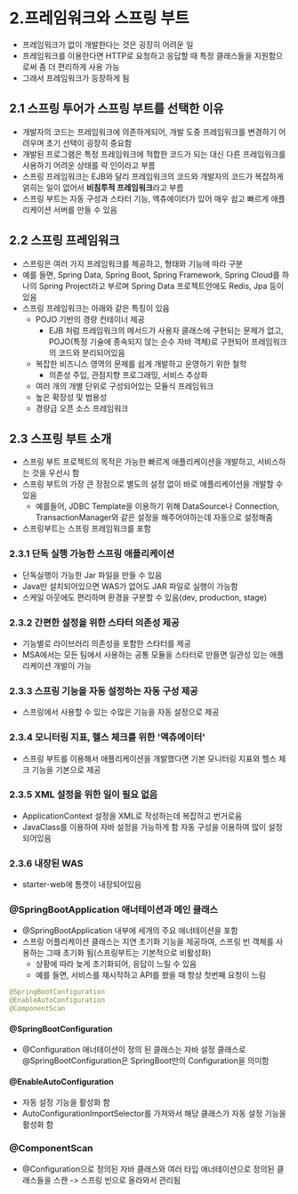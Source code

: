# 2.프레임워크와 스프링 부트
- 프레임워크가 없이 개발한다는 것은 굉장히 어려운 일
- 프레임워크를 이용한다면 HTTP로 요청하고 응답할 때 특정 클래스들을 지원함으로써 좀 더 편리하게 사용 가능
- 그래서 프레임워크가 등장하게 됨

## 2.1 스프링 투어가 스프링 부트를 선택한 이유
- 개발자의 코드는 프레임워크에 의존하게되어, 개발 도중 프레임워크를 변경하기 어려우며 초기 선택이 굉장히 중요함
- 개발된 프로그램은 특정 프레임워크에 적합한 코드가 되는 대신 다른 프레임워크를 사용하기 어려운 상태를 락 인이라고 부름
- 스프링 프레임워크는 EJB와 달리 프레임워크의 코드와 개발자의 코드가 복잡하게 얽히는 일이 없어서 **비침투적 프레임워크**라고 부름
- 스프링 부트는 자동 구성과 스타터 기능, 엑츄에이터가 있어 매우 쉽고 빠르게 애플리케이션 서버를 만들 수 있음

## 2.2 스프링 프레임워크
- 스프링은 여러 가지 프레임워크를 제공하고, 형태와 기능에 따라 구분
- 예를 들면, Spring Data, Spring Boot, Spring Framework, Spring Cloud를 하나의 Spring Project라고 부르며 Spring Data 프로젝트안에도 Redis, Jpa 등이 있음
- 스프링 프레임워크는 아래와 같은 특징이 있음
  - POJO 기반의 경량 컨테이너 제공
    - EJB 처럼 프레임워크의 메서드가 사용자 클래스에 구현되는 문제가 없고, POJO(특정 기술에 종속되지 않는 순수 자바 객체)로 구현되어 프레임워크의 코드와 분리되어있음
  - 복잡한 비즈니스 영역의 문제를 쉽게 개발하고 운영하기 위한 철학
    - 의존성 주입, 관점지향 프로그래밍, 서비스 추상화
  - 여러 개의 개별 단위로 구성되어있는 모듈식 프레임워크
  - 높은 확장성 및 범용성
  - 경량급 오픈 소스 프레임워크

## 2.3 스프링 부트 소개
- 스프링 부트 프로젝트의 목적은 가능한 빠르게 애플리케이션을 개발하고, 서비스하는 것을 우선시 함
- 스프링 부트의 가장 큰 장점으로 별도의 설정 없이 바로 애플리케이션을 개발할 수 있음
  - 예를들어, JDBC Template을 이용하기 위해 DataSource나 Connection, TransactionManager와 같은 설정을 해주어야하는데 자동으로 설정해줌
- 스프링부트는 스프링 프레임워크를 포함

### 2.3.1 단독 실행 가능한 스프링 애플리케이션
- 단독실행이 가능한 Jar 파일을 만들 수 있음
- Java만 설치되어있으면 WAS가 없어도 JAR 파일로 실행이 가능함
- 스케일 아웃에도 편리하며 환경을 구분할 수 있음(dev, production, stage)

### 2.3.2 간편한 설정을 위한 스타터 의존성 제공
- 기능별로 라이브러리 의존성을 포함한 스타터를 제공
- MSA에서는 모든 팀에서 사용하는 공통 모듈을 스타터로 만들면 일관성 있는 애플리케이션 개발이 가능

### 2.3.3 스프링 기능을 자동 설정하는 자동 구성 제공
- 스프링에서 사용할 수 있는 수많은 기능을 자동 설정으로 제공

### 2.3.4 모니터링 지표, 헬스 체크를 위한 '액츄에이터'
- 스프링 부트를 이용해서 애플리케이션을 개발했다면 기본 모니터링 지표와 헬스 체크 기능을 기본으로 제공

### 2.3.5 XML 설정을 위한 일이 필요 없음
- ApplicationContext 설정을 XML로 작성하는데 복잡하고 번거로움
- JavaClass를 이용하여 자바 설정을 가능하게 함 자동 구성을 이용하여 많이 설정되어있음

### 2.3.6 내장된 WAS
- starter-web에 톰캣이 내장되어있음

### @SpringBootApplication 애너테이션과 메인 클래스
- @SpringBootApplication 내부에 세개의 주요 애너테이션을 포함
- 스프링 어플리케이션 클래스는 지연 초기화 기능을 제공하여, 스프링 빈 객체를 사용하는 그때 초기화 됨(스프링부트는 기본적으로 비활성화) 
  - 상황에 따라 늦게 초기화되어, 응답이 느릴 수 있음
  - 예를 들면, 서비스를 재시작하고 API를 쐈을 때 항상 첫번째 요청이 느림

```JAVA
@SpringBootConfiguration
@EnableAutoConfiguration
@ComponentScan
```

#### @SpringBootConfiguration
- @Configuration 애너테이션이 정의 된 클래스는 자바 설정 클래스로 @SpringBootConfiguration은 SpringBoot만의 Configuration을 의미함

#### @EnableAutoConfiguration
- 자동 설정 기능을 활성화 함
- AutoConfigurationImportSelector를 가져와서 해당 클래스가 자동 설정 기능을 활성화 함

### @ComponentScan
- @Configuration으로 정의된 자바 클래스와 여러 타입 애너테이션으로 정의된 클래스들을 스캔 -> 스프링 빈으로 올라와서 관리됨